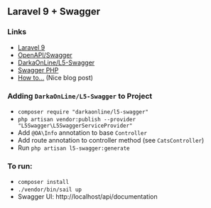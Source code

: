## Laravel 9 + Swagger

### Links
- [Laravel 9](https://laravel.com/docs/9.x)
- [OpenAPI/Swagger](https://swagger.io/specification/)
- [DarkaOnLine/L5-Swagger](https://github.com/DarkaOnLine/L5-Swagger/wiki/Installation-&-Configuration)
- [Swagger PHP](DarkaOnLine/L5-Swagger)
- [How to...](https://ivankolodiy.medium.com/how-to-write-swagger-documentation-for-laravel-api-tips-examples-5510fb392a94) (Nice blog post)

### Adding `DarkaOnLine/L5-Swagger` to Project
- `composer require "darkaonline/l5-swagger"`
- `php artisan vendor:publish --provider "L5Swagger\L5SwaggerServiceProvider"`
- Add `@OA\Info` annotation to base `Controller`
- Add route annotation to controller method (see `CatsController`)
- Run `php artisan l5-swagger:generate`


### To run:
- `composer install`
- `./vendor/bin/sail up`
- Swagger UI: http://localhost/api/documentation
